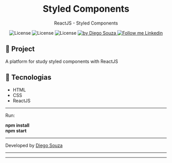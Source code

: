 <h1 align="center">
	Styled Components
</h1>

<p align="center"> ReactJS - Styled Components </p>

<p align="center">
  <img alt="License" src="https://img.shields.io/badge/ReactJS-blue">
  <img alt="License" src="https://img.shields.io/badge/HTML-orange">
  <img alt="License" src="https://img.shields.io/badge/CSS-blue">

  <a href="https://beacons.ai/dscostat7/" target="_blank">
    <img alt="by Diego Souza" src="https://img.shields.io/badge/Made%20by-Diego%20Souza-blue">
  </a>

  <a href="https://www.linkedin.com/in/dscostat7/" target="_blank">
    <img alt="Follow me Linkedin" src="https://img.shields.io/badge/Follow%20up-Diego%20Souza-2ecc71?style=social&logo=linkedin">
  </a>
</p>

## 🚀 Project

A platform for study styled components with ReactJS


## 🔧 Tecnologias

- HTML
- CSS
- ReactJS

---

<p>Run:</p>
<strong>npm install</strong><br>
<strong>npm start</strong><hr>

Developed by <a href="https://beacons.ai/dscostat7/" target="_blank">Diego Souza</a>



<hr><hr>
